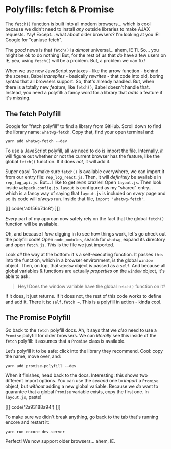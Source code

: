 # Polyfills: fetch & Promise

The `fetch()` function is built into all modern browsers... which is cool because
we didn't need to install *any* outside libraries to make AJAX requests. Yay! Except...
what about older browsers? I'm looking at you IE! Google for "caniuse fetch". 

The *good* news is that `fetch()` is *almost* universal... ahem, IE 11. So... you
might be ok to do nothing! But, for the rest of us that *do* have a few users on
IE, yea, using `fetch()` will be a problem. But, a problem we can fix!

When we use new JavaScript syntaxes - like the arrow function - behind the scenes,
Babel *transpiles* - basically *rewrites* - that code into old, boring syntax that
all browsers support. So, that's already handled. But, when there is a totally
new *feature*, like `fetch()`, Babel doesn't handle that. Instead, you need a
polyfill: a fancy word for a library that *adds* a feature if it's missing.

## The fetch Polyfill

Google for "fetch polyfill" to find a library from GitHub. Scroll down to find
the library name: `whatwg-fetch`. Copy that, find your open terminal and:

```terminal
yarn add whatwg-fetch --dev
```

To use a JavaScript polyfill, all *we* need to do is import the file. Internally,
*it* will figure out whether or not the current browser has the feature, like
the global `fetch()` function. If it does *not*, it will add it.

Super easy! To make sure `fetch()` is available everywhere, we can import it from
our entry file: `rep_log_react.js`. Then, it will *definitely* be available in
`rep_log_api.js`. But... I like to get *even* crazier! Open `layout.js`. Then
look inside `webpack.config.js`. `layout` is configured as my "shared" entry...
which is a fancy way of saying that `layout.js` is included on *every* page and
so its code will *always* run. Inside that file, `import 'whatwg-fetch'`.

[[[ code('a0156b7dc8') ]]]

*Every* part of my app can now safely rely on the fact that the global `fetch()`
function will be available.

Oh, and because I *love* digging in to see how things work, let's go check out the
polyfill code! Open `node_modules`, search for `whatwg`, expand its directory and open
`fetch.js`. *This* is the file we just imported.

Look *all* the way at the bottom: it's a self-executing function. It passes `this`
into the function, which in a browser environment, is the global `window` object.
Then, on top, that `window` object is passed as a `self`. And because all global
variables & functions are actually *properties* on the `window` object, it's able
to ask:

> Hey! Does the window variable have the global `fetch()` function on it?

If it does, it just returns. If it does not, the rest of this code works to define
and add it. There it is: `self.fetch =`. This is a polyfill in action - kinda cool.

## The Promise Polyfill

Go back to the `fetch` polyfill docs. Ah, it says that we *also* need to use a
`Promise` polyfill for older browsers. We can *literally* see this inside of the
`fetch` polyfill: it assumes that a `Promise` class is available.

Let's polyfill it to be safe: click into the library they recommend. Cool: copy the
name, move over, and:

```terminal
yarn add promise-polyfill --dev
```

When it finishes, head back to the docs. Interesting: this shows two different
import options. You can use the *second* one to *import* a `Promise` object, but
*without* adding a new global variable. Because we *do* want to guarantee that a
global `Promise` variable exists, copy the first one. In `layout.js`, paste!

[[[ code('2a93188a94') ]]]

To make sure we didn't break anything, go back to the tab that's running encore
and restart it:

```terminal-silent
yarn run encore dev-server
```

Perfect! We now support older browsers... ahem, IE.

